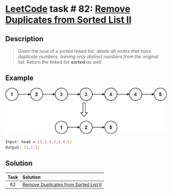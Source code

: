 # [LeetCode][leetcode] task # 82: [Remove Duplicates from Sorted List II][task]

Description
-----------

> Given the `head` of a sorted linked list,
> _delete all nodes that have duplicate numbers,
> leaving only distinct numbers from the original list_.
> Return _the linked list_ **sorted** _as well_.

Example
-------

![node.png](image/node.png)

```sh
Input: head = [1,2,3,3,4,4,5]
Output: [1,2,5]
```

Solution
--------

| Task | Solution                                          |
|:----:|:--------------------------------------------------|
|  82  | [Remove Duplicates from Sorted List II][solution] |


[leetcode]: <http://leetcode.com/>
[task]: <https://leetcode.com/problems/remove-duplicates-from-sorted-list-ii/>
[solution]: <https://github.com/wellaxis/witalis-jkit/blob/main/module/tasks/src/main/java/com/witalis/jkit/tasks/core/task/leetcode/h1/p82/option/Practice.java>
